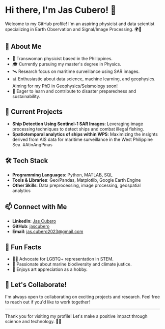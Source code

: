 # Hi there, I'm Jas Cubero! 👋

Welcome to my GitHub profile! I'm an aspiring physicist and data scientist specializing in Earth Observation and Signal/Image Processing. 🌍🔬

## 🌟 About Me

- 🌈 Transwoman physicist based in the Philippines.
- 🎓 Currently pursuing my master's degree in Physics.
- 🛰️ Research focus on maritime surveillance using SAR images.
- 📊 Enthusiastic about data science, machine learning, and geophysics. Aiming for my PhD in Geophysics/Seismology soon!
- 🌱 Eager to learn and contribute to disaster preparedness and sustainability.

## 🔭 Current Projects

- **Ship Detection Using Sentinel-1 SAR Images**: Leveraging image processing techniques to detect ships and combat illegal fishing.
- **Spatiotemporal analytics of ships within WPS**: Maximizing the insights derived from AIS data for maritime surveillance in the West Philippine Sea. \#AtinAngPinas 

## 🛠️ Tech Stack

- **Programming Languages**: Python, MATLAB, SQL
- **Tools & Libraries**: Geo/Pandas, Matplotlib, Google Earth Engine
- **Other Skills**: Data preprocessing, image processing, geospatial analytics

## 📫 Connect with Me

- **LinkedIn**: [Jas Cubero](https://www.linkedin.com/in/jascubero/)
- **GitHub**: [jascubero](https://github.com/jascubero)
- **Email**: jas.cubero2023@gmail.com

## 🌟 Fun Facts

- 🏳️‍⚧️ Advocate for LGBTQ+ representation in STEM.
- 🌊 Passionate about marine biodiversity and climate justice.
- 🎨 Enjoys art appreciation as a hobby.

## 🔗 Let's Collaborate!

I'm always open to collaborating on exciting projects and research. Feel free to reach out if you'd like to work together!

---

Thank you for visiting my profile! Let's make a positive impact through science and technology. 🚀✨
